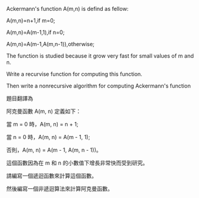 Ackermann's function A(m,n) is defind as fellow:

A(m,n)=n+1,if m=0; 

A(m,n)=A(m-1,1),if n=0;

A(m,n)=A(m-1,A(m,n-1)),otherwise;

The function is studied because it grow very fast for small values of m and n.

Write a recurvise function for computing this function.

Then write a nonrecursive algorithm for computing Ackermann's function

題目翻譯為


阿克曼函數 A(m, n) 定義如下：

當 m = 0 時，A(m, n) = n + 1;

當 n = 0 時，A(m, n) = A(m - 1, 1);

否則，A(m, n) = A(m - 1, A(m, n - 1))。

這個函數因為在 m 和 n 的小數值下增長非常快而受到研究。

請編寫一個遞迴函數來計算這個函數。

然後編寫一個非遞迴算法來計算阿克曼函數。

